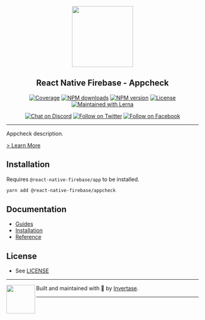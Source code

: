 <p align="center">
  <a href="https://rnfirebase.io">
    <img width="160px" src="https://i.imgur.com/JIyBtKW.png"><br/>
  </a>
  <h2 align="center">React Native Firebase - Appcheck</h2>
</p>

<p align="center">
  <a href="https://api.rnfirebase.io/coverage/appcheck/detail"><img src="https://api.rnfirebase.io/coverage/appcheck/badge?style=flat-square" alt="Coverage"></a>
  <a href="https://www.npmjs.com/package/@react-native-firebase/appcheck"><img src="https://img.shields.io/npm/dm/@react-native-firebase/appcheck.svg?style=flat-square" alt="NPM downloads"></a>
  <a href="https://www.npmjs.com/package/@react-native-firebase/appcheck"><img src="https://img.shields.io/npm/v/@react-native-firebase/appcheck.svg?style=flat-square" alt="NPM version"></a>
  <a href="/LICENSE"><img src="https://img.shields.io/npm/l/react-native-firebase.svg?style=flat-square" alt="License"></a>
  <a href="https://lerna.js.org/"><img src="https://img.shields.io/badge/maintained%20with-lerna-cc00ff.svg?style=flat-square" alt="Maintained with Lerna"></a>
</p>

<p align="center">
  <a href="https://invertase.link/discord"><img src="https://img.shields.io/discord/295953187817521152.svg?style=flat-square&colorA=7289da&label=Chat%20on%20Discord" alt="Chat on Discord"></a>
  <a href="https://twitter.com/rnfirebase"><img src="https://img.shields.io/twitter/follow/rnfirebase.svg?style=flat-square&colorA=1da1f2&colorB=&label=Follow%20on%20Twitter" alt="Follow on Twitter"></a>
  <a href="https://www.facebook.com/groups/rnfirebase"><img src="https://img.shields.io/badge/Follow%20on%20Facebook-4172B8?logo=facebook&style=flat-square&logoColor=fff" alt="Follow on Facebook"></a>
</p>

----

Appcheck description.

[> Learn More](https://firebase.google.com/products/appcheck/)

## Installation

Requires `@react-native-firebase/app` to be installed.

```bash
yarn add @react-native-firebase/appcheck
```

## Documentation

 - [Guides](#TODO)
 - [Installation](#TODO)
 - [Reference](#TODO)

## License

- See [LICENSE](/LICENSE)

----

<p>
  <img align="left" width="75px" src="https://static.invertase.io/assets/invertase-logo-small.png">
  <p align="left">
    Built and maintained with 💛 by <a href="https://invertase.io">Invertase</a>.
  </p>
</p>

----
